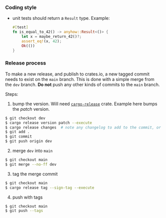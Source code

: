 ### Coding style

- unit tests should return a `Result` type. Example:
    ```rust
    #[test]
    fn is_equal_to_42() -> anyhow::Result<()> {
        let x = maybe_return_42()?;
        assert_eq!(x, 42);
        Ok(())
    }
    ```

### Release process

To make a new release, and publish to crates.io, a new tagged commit needs to exist on the `main` branch. This is done with a simple merge from the `dev` branch. **Do not** push any other kinds of commits to the `main` branch.

Steps:
1. bump the version. Will need [`cargo-release`](https://crates.io/crates/cargo-release) crate. Example here bumps the *patch* version.
```bash
$ git checkout dev
$ cargo release version patch --execute
$ cargo release changes  # note any changelog to add to the commit, or manually craft it
$ git add .
$ git commit
$ git push origin dev
```
2. merge `dev` into `main`
```bash
$ git checkout main
$ git merge --no-ff dev
```
3. tag the merge commit
```bash
$ git checkout main
$ cargo release tag --sign-tag --execute
```
4. push with tags
```bash
$ git checkout main
$ git push --tags
```
